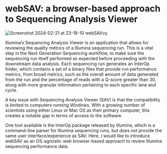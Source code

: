 # webSAV: a browser-based approach to Sequencing Analysis Viewer
![Screenshot 2024-02-21 at 23-18-10 webSAVvy](https://github.com/dmatica/websav/assets/4794041/057948ab-4c48-4cb1-93bc-bd5e375dc53c)

Illumina’s Sequencing Analysis Viewer is an application that allows for reviewing the quality metrics of a Illumina sequencing run. This is a vital step in the Next Generation Sequencing workflow, to make sure the sequencing run itself performed as expected before proceeding with the downstream data analysis. Each sequencing run generates an InterOp folder, which contains a set of a binary files that provide run performance metrics, from broad metrics, such as the overall amount of data generated from the run and the percentage of reads with a Q-score greater than 30, along with more granular information pertaining to each specific lane and cycle. 

A key issue with Sequencing Analysis Viewer (SAV) is that the compatibility is limited to computers running Windows. With a growing number of scientists using either Linux or Mac OS as their primary computer, this creates a notable gap in terms of access to the software.

One tool available is the InterOp package released by Illumina, which is a command-line parser for Illumina sequencing runs, but does not provide the same user interface/experience as SAV. Here, I would like to introduce webSAV as an OS-agnostic web browser-based approach to review Illumina sequencing performance data.
